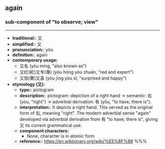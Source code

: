 ## again
### sub-component of "to observe; view"
---
- **traditional:**: 又
- **simplified:**: 又
- **pronunciation:**: yòu
- **definition:**: again
- **contemporary usage:**
  - 又名 (yòu míng, "also known as")
  - 又红(紅)又专(專) (yòu hóng yòu zhuān, "red and expert")
  - 又惊(驚)又喜 (yòu jīng yòu xǐ, "surprised and happy")
- **etymology (又):**
  - **type:**: pictogram
  - **description:**: pictogram: depiction of a right hand → semantic: 右 (yòu, "right") → adverbial derivation: 有 (yǒu, "to have; there is").
  - **interpretation:**: It depicts a right hand. This served as the original form of 右, meaning "right". The modern adverbial sense "again" developed via adverbial derivation from 有 "to have; there is", giving 又 its current grammatical use.
  - **component characters:**
    - None, character is in atomic form
  - **reference:**: https://en.wiktionary.org/wiki/%E5%8F%88
%%%
